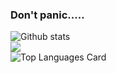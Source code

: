 ### Don't panic.....

![Github stats](https://github-readme-stats.vercel.app/api?username=ibnunazm&show_icons=true&theme=midnight-purple)<br>
![](https://github-readme-streak-stats.herokuapp.com/?user=ibnunazm&theme=midnight-purple)<br>
![Top Languages Card](https://github-readme-stats.vercel.app/api/top-langs/?username=ibnunazm&layout=compact&theme=midnight-purple)
